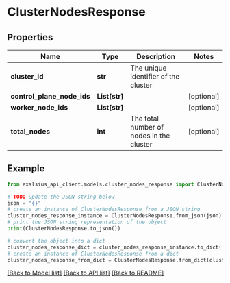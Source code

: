 # ClusterNodesResponse


## Properties

Name | Type | Description | Notes
------------ | ------------- | ------------- | -------------
**cluster_id** | **str** | The unique identifier of the cluster | 
**control_plane_node_ids** | **List[str]** |  | [optional] 
**worker_node_ids** | **List[str]** |  | [optional] 
**total_nodes** | **int** | The total number of nodes in the cluster | [optional] 

## Example

```python
from exalsius_api_client.models.cluster_nodes_response import ClusterNodesResponse

# TODO update the JSON string below
json = "{}"
# create an instance of ClusterNodesResponse from a JSON string
cluster_nodes_response_instance = ClusterNodesResponse.from_json(json)
# print the JSON string representation of the object
print(ClusterNodesResponse.to_json())

# convert the object into a dict
cluster_nodes_response_dict = cluster_nodes_response_instance.to_dict()
# create an instance of ClusterNodesResponse from a dict
cluster_nodes_response_from_dict = ClusterNodesResponse.from_dict(cluster_nodes_response_dict)
```
[[Back to Model list]](../README.md#documentation-for-models) [[Back to API list]](../README.md#documentation-for-api-endpoints) [[Back to README]](../README.md)


